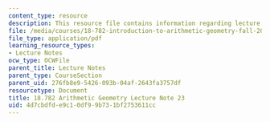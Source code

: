 ```yaml
---
content_type: resource
description: This resource file contains information regarding lecture note 23.
file: /media/courses/18-782-introduction-to-arithmetic-geometry-fall-2013/4d7cbdfde9c10df99b731bf2753611cc_MIT18_782F13_lec23.pdf
file_type: application/pdf
learning_resource_types:
- Lecture Notes
ocw_type: OCWFile
parent_title: Lecture Notes
parent_type: CourseSection
parent_uid: 276fb8e9-5426-093b-04af-2643fa3757df
resourcetype: Document
title: 18.782 Arithmetic Geometry Lecture Note 23
uid: 4d7cbdfd-e9c1-0df9-9b73-1bf2753611cc
---
```

